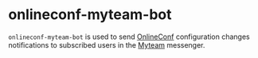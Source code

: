 # onlineconf-myteam-bot

`onlineconf-myteam-bot` is used to send [OnlineConf](https://github.com/onlineconf/onlineconf) configuration changes notifications to subscribed users in the [Myteam](https://biz.mail.ru/myteam/) messenger.
